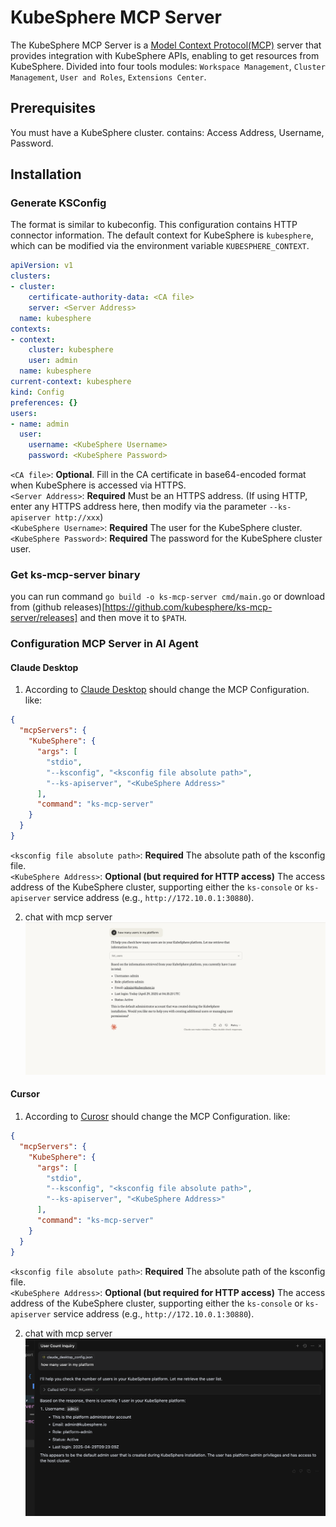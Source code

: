 # KubeSphere MCP Server
The KubeSphere MCP Server is a [Model Context Protocol(MCP)](https://modelcontextprotocol.io/introduction) server that provides integration with KubeSphere APIs, enabling to get resources from KubeSphere. Divided into four tools modules: `Workspace Management`, `Cluster Management`, `User and Roles`, `Extensions Center`.

## Prerequisites
You must have a KubeSphere cluster. contains: Access Address, Username, Password.

## Installation
### Generate KSConfig
The format is similar to kubeconfig. This configuration contains HTTP connector information. The default context for KubeSphere is `kubesphere`, which can be modified via the environment variable `KUBESPHERE_CONTEXT`.
```yaml
apiVersion: v1
clusters:
- cluster:
    certificate-authority-data: <CA file>
    server: <Server Address>
  name: kubesphere
contexts:
- context:
    cluster: kubesphere
    user: admin
  name: kubesphere
current-context: kubesphere
kind: Config
preferences: {}
users:
- name: admin
  user:
    username: <KubeSphere Username>
    password: <KubeSphere Password>
```
`<CA file>`: **Optional**. Fill in the CA certificate in base64-encoded format when KubeSphere is accessed via HTTPS.    
`<Server Address>`: **Required** Must be an HTTPS address. (If using HTTP, enter any HTTPS address here, then modify via the parameter `--ks-apiserver http://xxx`)    
`<KubeSphere Username>`: **Required** The user for the KubeSphere cluster.    
`<KubeSphere Password>`: **Required** The password for the KubeSphere cluster user.    

### Get ks-mcp-server binary
you can run command `go build -o ks-mcp-server cmd/main.go` or download from (github releases)[https://github.com/kubesphere/ks-mcp-server/releases]
and then move it to `$PATH`.

### Configuration MCP Server in AI Agent

#### Claude Desktop
1. According to [Claude Desktop](https://modelcontextprotocol.io/quickstart/user)
should change the MCP Configuration. like:
```json
{
  "mcpServers": {
    "KubeSphere": {
      "args": [
        "stdio",
        "--ksconfig", "<ksconfig file absolute path>",
        "--ks-apiserver", "<KubeSphere Address>"
      ],
      "command": "ks-mcp-server"
    }
  }
}
```
`<ksconfig file absolute path>`: **Required** The absolute path of the ksconfig file.        
`<KubeSphere Address>`: **Optional (but required for HTTP access)** The access address of the KubeSphere cluster, supporting either the `ks-console` or `ks-apiserver` service address (e.g., `http://172.10.0.1:30880`).   

2. chat with mcp server
![claude desktop result](statics/claude-desktop.png)

####  Cursor
1. According to [Curosr](https://docs.cursor.com/context/model-context-protocol)
should change the MCP Configuration. like:
```json
{
  "mcpServers": {
    "KubeSphere": {
      "args": [
        "stdio",
        "--ksconfig", "<ksconfig file absolute path>",
        "--ks-apiserver", "<KubeSphere Address>"
      ],
      "command": "ks-mcp-server"
    }
  }
}
```
`<ksconfig file absolute path>`: **Required** The absolute path of the ksconfig file.        
`<KubeSphere Address>`: **Optional (but required for HTTP access)** The access address of the KubeSphere cluster, supporting either the `ks-console` or `ks-apiserver` service address (e.g., `http://172.10.0.1:30880`).    

2. chat with mcp server
![cursor result](statics/cursor.png)
